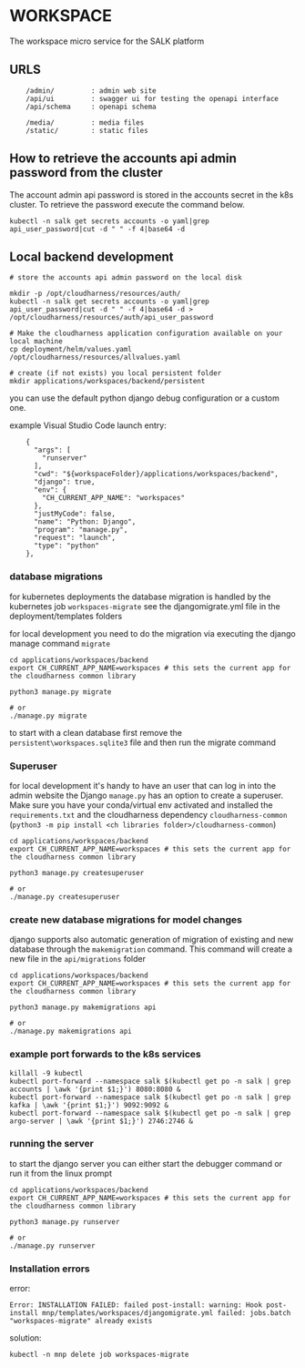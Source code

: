 # WORKSPACE

The workspace micro service for the SALK platform

## URLS
```
    /admin/         : admin web site
    /api/ui         : swagger ui for testing the openapi interface
    /api/schema     : openapi schema

    /media/         : media files
    /static/        : static files
```

## How to retrieve the accounts api admin password from the cluster

The account admin api password is stored in the accounts secret in the k8s cluster.
To retrieve the password execute the command below.

```
kubectl -n salk get secrets accounts -o yaml|grep api_user_password|cut -d " " -f 4|base64 -d
```

## Local backend development

```
# store the accounts api admin password on the local disk

mkdir -p /opt/cloudharness/resources/auth/
kubectl -n salk get secrets accounts -o yaml|grep api_user_password|cut -d " " -f 4|base64 -d > /opt/cloudharness/resources/auth/api_user_password

# Make the cloudharness application configuration available on your local machine
cp deployment/helm/values.yaml /opt/cloudharness/resources/allvalues.yaml

# create (if not exists) you local persistent folder
mkdir applications/workspaces/backend/persistent
```

you can use the default python django debug configuration or a custom one.

example Visual Studio Code launch entry:
```
    {
      "args": [
        "runserver"
      ],
      "cwd": "${workspaceFolder}/applications/workspaces/backend",
      "django": true,
      "env": {
        "CH_CURRENT_APP_NAME": "workspaces"
      },
      "justMyCode": false,
      "name": "Python: Django",
      "program": "manage.py",
      "request": "launch",
      "type": "python"
    },
```

### database migrations
for kubernetes deployments the database migration is handled by the kubernetes job `workspaces-migrate`
see the djangomigrate.yml file in the deployment/templates folders

for local development you need to do the migration via executing the django manage command `migrate`

```
cd applications/workspaces/backend
export CH_CURRENT_APP_NAME=workspaces # this sets the current app for the cloudharness common library

python3 manage.py migrate

# or
./manage.py migrate
```

to start with a clean database first remove the `persistent\workspaces.sqlite3` file and then run the migrate command

### Superuser
for local development it's handy to have an user that can log in into the admin website
the Django `manage.py` has an option to create a superuser. Make sure you have your 
conda/virtual env activated and installed the `requirements.txt` and the cloudharness
dependency `cloudharness-common` (`python3 -m pip install <ch libraries folder>/cloudharness-common`)

```
cd applications/workspaces/backend
export CH_CURRENT_APP_NAME=workspaces # this sets the current app for the cloudharness common library

python3 manage.py createsuperuser

# or
./manage.py createsuperuser
```

### create new database migrations for model changes
django supports also automatic generation of migration of existing and new database through the `makemigration`
command. This command will create a new file in the `api/migrations` folder

```
cd applications/workspaces/backend
export CH_CURRENT_APP_NAME=workspaces # this sets the current app for the cloudharness common library

python3 manage.py makemigrations api

# or
./manage.py makemigrations api
```

### example port forwards to the k8s services
```
killall -9 kubectl
kubectl port-forward --namespace salk $(kubectl get po -n salk | grep accounts | \awk '{print $1;}') 8080:8080 &
kubectl port-forward --namespace salk $(kubectl get po -n salk | grep kafka | \awk '{print $1;}') 9092:9092 &
kubectl port-forward --namespace salk $(kubectl get po -n salk | grep argo-server | \awk '{print $1;}') 2746:2746 &
```

### running the server
to start the django server you can either start the debugger command or run it from the linux prompt

```
cd applications/workspaces/backend
export CH_CURRENT_APP_NAME=workspaces # this sets the current app for the cloudharness common library

python3 manage.py runserver

# or
./manage.py runserver
```

### Installation errors

error:

`Error: INSTALLATION FAILED: failed post-install: warning: Hook post-install mnp/templates/workspaces/djangomigrate.yml failed: jobs.batch "workspaces-migrate" already exists`

solution:

```
kubectl -n mnp delete job workspaces-migrate
```
